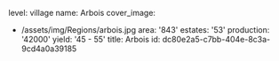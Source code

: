 level: village
name: Arbois
cover_image:
  - /assets/img/Regions/arbois.jpg
area: '843'
estates: '53'
production: '42000'
yield: '45 - 55'
title: Arbois
id: dc80e2a5-c7bb-404e-8c3a-9cd4a0a39185
